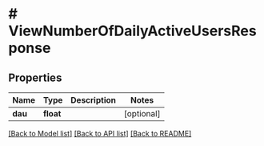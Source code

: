 # # ViewNumberOfDailyActiveUsersResponse

## Properties

Name | Type | Description | Notes
------------ | ------------- | ------------- | -------------
**dau** | **float** |  | [optional]

[[Back to Model list]](../../README.md#models) [[Back to API list]](../../README.md#endpoints) [[Back to README]](../../README.md)
